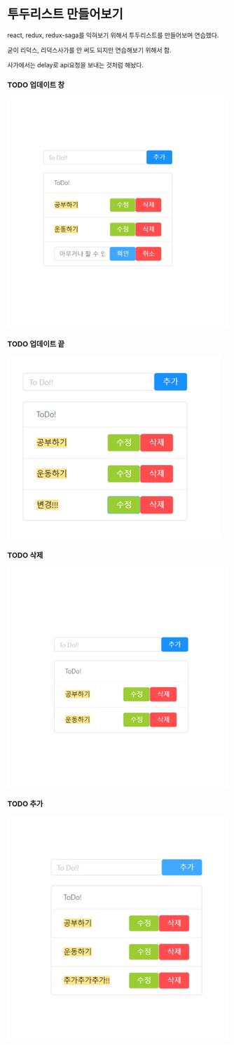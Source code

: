 # 투두리스트 만들어보기

react, redux, redux-saga를 익혀보기 위해서 투두리스트를 만들어보며 연습했다.

굳이 리덕스, 리덕스사가를 안 써도 되지만 연습해보기 위해서 함.

사가에서는 delay로 api요청을 보내는 것처럼 해놨다.

### TODO 업데이트 창
![TODO 업데이트 창](./todoImg/todoUpdate.PNG)

### TODO 업데이트 끝
![TODO 업데이트 끝](./todoImg/todoUpdated.PNG)

### TODO 삭제
![TODO 삭제](./todoImg/todoDelete.PNG)

### TODO 추가
![TODO 추가](./todoImg/todoCreate.PNG)
